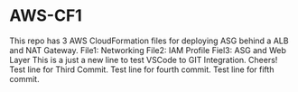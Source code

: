 # AWS-CF1
This repo has 3 AWS CloudFormation files  for deploying ASG behind a ALB and NAT Gateway.
File1: Networking
File2: IAM Profile
Fiel3: ASG and Web Layer
This is a just a new line to test VSCode to GIT Integration. Cheers!
Test line for Third Commit.
Test line for fourth commit.
Test line for fifth commit.
